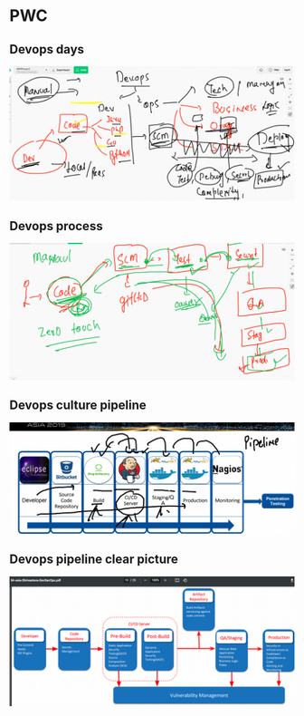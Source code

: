 # PWC

## Devops days 

<img src="img1.png">

## Devops process

<img src="proc.png">

## Devops culture pipeline 

<img src="pipeline.png">

## Devops pipeline clear picture 

<img src="pipec.png">

